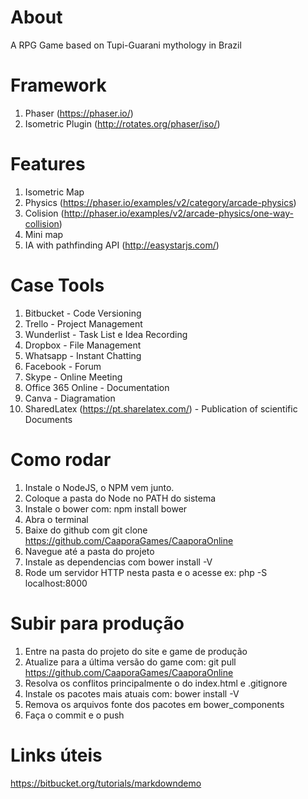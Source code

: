 # About 
A RPG Game based on Tupi-Guarani mythology in Brazil

# Framework 

1. Phaser (https://phaser.io/)
1. Isometric Plugin (http://rotates.org/phaser/iso/)

# Features

1. Isometric Map 
1. Physics (https://phaser.io/examples/v2/category/arcade-physics)
1. Colision (http://phaser.io/examples/v2/arcade-physics/one-way-collision)
1. Mini map
1. IA with pathfinding API (http://easystarjs.com/)

# Case Tools

1. Bitbucket - Code Versioning
1. Trello - Project Management 
1. Wunderlist - Task List e Idea Recording
1. Dropbox - File Management
1. Whatsapp - Instant Chatting 
1. Facebook - Forum 
1. Skype - Online Meeting 
1. Office 365 Online - Documentation
1. Canva - Diagramation
1. SharedLatex (https://pt.sharelatex.com/) - Publication of scientific Documents 

# Como rodar 
1. Instale o NodeJS, o NPM vem junto. 
1. Coloque a pasta do Node no PATH do sistema
1. Instale o bower com: npm install bower
1. Abra o terminal 
1. Baixe do github com git clone https://github.com/CaaporaGames/CaaporaOnline
1. Navegue até a pasta do projeto
1. Instale as dependencias com bower install -V  
1. Rode um servidor HTTP nesta pasta e o acesse ex: php -S localhost:8000


# Subir para produção

1. Entre na pasta do projeto do site e game de produção 
1. Atualize para a última versão do game com: git pull https://github.com/CaaporaGames/CaaporaOnline
1. Resolva os conflitos principalmente o do index.html e .gitignore
1. Instale os pacotes mais atuais com: bower install -V
1. Remova os arquivos fonte dos pacotes em bower_components
1. Faça o commit e o push


# Links úteis

https://bitbucket.org/tutorials/markdowndemo